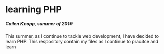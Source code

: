 # learning PHP
##### __Cailen Knopp, summer of 2019__
This summer, as I continue to tackle web development, I have decided to learn PHP. This respository contain my files as I continue to pracitce and learn
